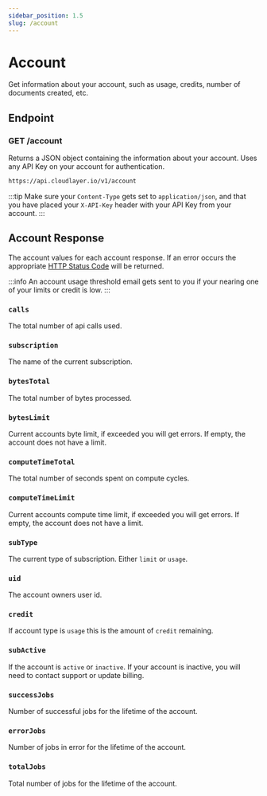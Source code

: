 ```yaml
---
sidebar_position: 1.5
slug: /account
---
```


# Account
Get information about your account, such as usage, credits, number of documents created, etc.

## Endpoint

### GET /account

Returns a JSON object containing the information about your account. Uses any API Key on your account for authentication.

```html title="GET /account"
https://api.cloudlayer.io/v1/account
```

:::tip
Make sure your `Content-Type` gets set to `application/json`, and that you have placed your `X-API-Key` header with your API Key from your account.
:::

## Account Response
The account values for each account response. If an error occurs the appropriate [HTTP Status Code](/#http-status-codes) will be returned.

:::info
An account usage threshold email gets sent to you if your nearing one of your limits or credit is low.
:::

### `calls`
The total number of api calls used.

### `subscription`
The name of the current subscription.

### `bytesTotal`
The total number of bytes processed.

### `bytesLimit`
Current accounts byte limit, if exceeded you will get errors. If empty, the account does not have a limit.

### `computeTimeTotal`
The total number of seconds spent on compute cycles.

### `computeTimeLimit`
Current accounts compute time limit, if exceeded you will get errors. If empty, the account does not have a limit.

### `subType`
The current type of subscription. Either `limit` or `usage`.

### `uid`
The account owners user id.

### `credit`
If account type is `usage` this is the amount of `credit` remaining.

### `subActive`
If the account is `active` or `inactive`.  If your account is inactive, you will need to contact support or update billing.

### `successJobs`
Number of successful jobs for the lifetime of the account.

### `errorJobs`
Number of jobs in error for the lifetime of the account.

### `totalJobs`
Total number of jobs for the lifetime of the account.



